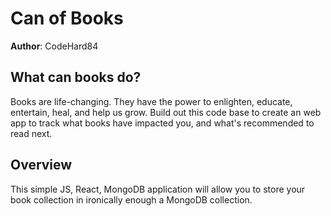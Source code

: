 # Can of Books

**Author**: CodeHard84

## What can books do?

Books are life-changing. They have the power to enlighten, educate, entertain, heal, and help us grow. Build out this code base to create an web app to track what books have impacted you, and what's recommended to read next.

## Overview

This simple JS, React, MongoDB application will allow you to store your book collection in ironically enough a MongoDB collection.
